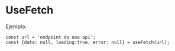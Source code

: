 # UseFetch

Ejemplo:
```
const url = 'endpoint de una api';
const {data: null, loading:true, error: null} = useFetch(url);
```